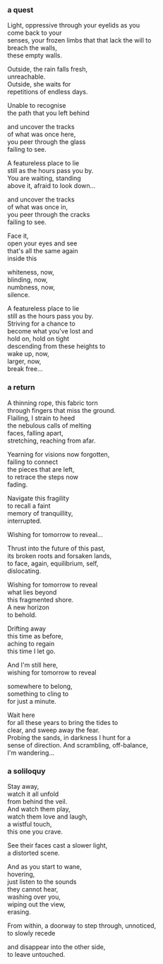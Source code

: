### a quest

Light, oppressive through your eyelids as you  
come back to your  
senses, your frozen limbs that that lack the will to  
breach the walls,  
these empty walls.

Outside, the rain falls fresh,  
unreachable.  
Outside, she waits for  
repetitions of endless days.

Unable to recognise  
the path that you left behind

and uncover the tracks  
of what was once here,  
you peer through the glass  
failing to see.

A featureless place to lie  
still as the hours pass you by.  
You are waiting, standing  
above it, afraid to look down...

and uncover the tracks  
of what was once in,  
you peer through the cracks  
failing to see.

Face it,  
open your eyes and see  
that's all the same again  
inside this

whiteness, now,  
blinding, now,  
numbness, now,  
silence.  

A featureless place to lie  
still as the hours pass you by.  
Striving for a chance to  
become what you've lost and   
hold on, hold on tight  
descending from these heights to  
wake up, now,  
larger, now,  
break free...



### a return

A thinning rope, this fabric torn  
through fingers that miss the ground.  
Flailing, I strain to heed  
the nebulous calls of melting  
faces, falling apart,  
stretching, reaching from afar.

Yearning for visions now forgotten,  
failing to connect  
the pieces that are left,    
to retrace the steps now  
fading.

Navigate this fragility  
to recall a faint  
memory of tranquillity,  
interrupted.

Wishing for tomorrow to reveal...

Thrust into the future of this past,  
its broken roots and forsaken lands,  
to face, again, equilibrium, self,  
dislocating.

Wishing for tomorrow to reveal    
what lies beyond  
this fragmented shore.  
A new horizon  
to behold.

Drifting away  
this time as before,  
aching to regain  
this time I let go.

And I'm still here,  
wishing for tomorrow to reveal

somewhere to belong,  
something to cling to  
for just a minute.

Wait here  
for all these years to bring the tides to  
clear, and sweep away the fear.  
Probing the sands, in darkness I hunt for a  
sense of direction. And scrambling, off-balance,  
I'm wandering...



### a soliloquy

Stay away,  
watch it all unfold  
from behind the veil.  
And watch them play,  
watch them love and laugh,  
a wistful touch,  
this one you crave.

See their faces cast a slower light,  
a distorted scene.  

And as you start to wane,  
hovering,  
just listen to the sounds  
they cannot hear,  
washing over you,  
wiping out the view,  
erasing.

From within, a doorway to step through, unnoticed,  
to slowly recede  

and disappear into the other side,  
to leave untouched.
